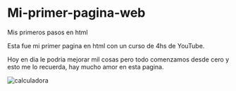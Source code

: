 # Mi-primer-pagina-web
Mis primeros pasos en html 

Esta fue mi primer pagina en html con un curso de 4hs de YouTube.

Hoy en dia le podria mejorar mil cosas pero todo comenzamos desde cero y esto me lo recuerda,
hay mucho amor en esta pagina. 


![calculadora](https://user-images.githubusercontent.com/81161385/120944635-e70eb300-c70b-11eb-9aa6-e187c4951c94.jpg)
